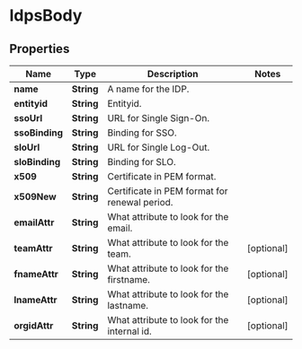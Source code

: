# IdpsBody

## Properties
Name | Type | Description | Notes
------------ | ------------- | ------------- | -------------
**name** | **String** | A name for the IDP. | 
**entityid** | **String** | Entityid. | 
**ssoUrl** | **String** | URL for Single Sign-On. | 
**ssoBinding** | **String** | Binding for SSO. | 
**sloUrl** | **String** | URL for Single Log-Out. | 
**sloBinding** | **String** | Binding for SLO. | 
**x509** | **String** | Certificate in PEM format. | 
**x509New** | **String** | Certificate in PEM format for renewal period. | 
**emailAttr** | **String** | What attribute to look for the email. | 
**teamAttr** | **String** | What attribute to look for the team. |  [optional]
**fnameAttr** | **String** | What attribute to look for the firstname. |  [optional]
**lnameAttr** | **String** | What attribute to look for the lastname. |  [optional]
**orgidAttr** | **String** | What attribute to look for the internal id. |  [optional]
